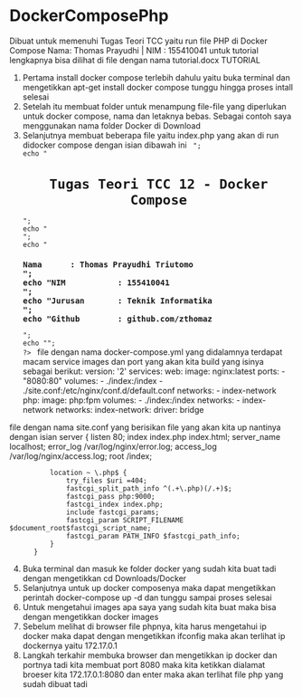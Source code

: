 # DockerComposePhp
Dibuat untuk memenuhi Tugas Teori TCC yaitu run file PHP di Docker Compose
Nama: Thomas Prayudhi | NIM : 155410041
untuk tutorial lengkapnya bisa dilihat di file dengan nama tutorial.docx
TUTORIAL
1. Pertama install docker compose terlebih dahulu yaitu buka terminal dan mengetikkan apt-get install docker compose tunggu hingga proses intall selesai
2. Setelah itu membuat folder untuk menampung file-file yang diperlukan untuk docker compose, nama dan letaknya bebas. Sebagai contoh saya menggunakan nama folder Docker di Download
3. Selanjutnya membuat beberapa file yaitu index.php yang akan di run didocker compose dengan isian dibawah ini 
   <code>         <?php
            echo "<b>";
            echo "<center><h1>Tugas Teori TCC 12 - Docker Compose</h1></center>";
            echo "<br>";
            echo "<h3>Nama 		: Thomas Prayudhi Triutomo<br>";
            echo "NIM 			: 155410041<br>";
            echo "Jurusan 		: Teknik Informatika<br>";
            echo "Github		: github.com/zthomaz</h3>";
            echo "</b>";
            ?> </code>
  file dengan nama docker-compose.yml yang didalamnya terdapat macam service images dan port yang akan kita build yang isinya sebagai berikut:
            version: '2'
            services:
                web:
                    image: nginx:latest
                    ports:
                        - "8080:80"
                    volumes:
                        - ./index:/index
                        - ./site.conf:/etc/nginx/conf.d/default.conf
                    networks:
                        - index-network
                php:
                    image: php:fpm
                    volumes:
                        - ./index:/index
                    networks:
                        - index-network
            networks:
                index-network:
                    driver: bridge
  
  file dengan nama site.conf yang berisikan file yang akan kita up nantinya dengan isian
            server {
              listen 80;
              index index.php index.html;
              server_name localhost;
              error_log  /var/log/nginx/error.log;
              access_log /var/log/nginx/access.log;
              root /index;

              location ~ \.php$ {
                  try_files $uri =404;
                  fastcgi_split_path_info ^(.+\.php)(/.+)$;
                  fastcgi_pass php:9000;
                  fastcgi_index index.php;
                  include fastcgi_params;
                  fastcgi_param SCRIPT_FILENAME $document_root$fastcgi_script_name;
                  fastcgi_param PATH_INFO $fastcgi_path_info;
              }
          }
4. Buka terminal dan masuk ke folder docker yang sudah kita buat tadi dengan mengetikkan cd Downloads/Docker
5. Selanjutnya untuk up docker composenya maka dapat mengetikkan perintah docker-compose up -d dan tunggu sampai proses selesai
6. Untuk mengetahui images apa saya yang sudah kita buat maka bisa dengan mengetikkan docker images
7. Sebelum melihat di browser file phpnya, kita harus mengetahui ip docker maka dapat dengan mengetikkan ifconfig maka akan terlihat ip dockernya yaitu 172.17.0.1
8. Langkah terkahir membuka browser dan mengetikkan ip docker dan portnya tadi kita membuat port 8080 maka kita ketikkan dialamat broeser kita 172.17.0.1:8080 dan enter maka akan terlihat file php yang sudah dibuat tadi             
